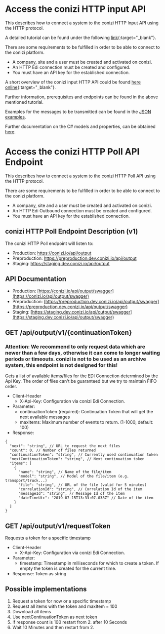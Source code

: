 # Access the conizi HTTP input API

This describes how to connect a system to the conizi HTTP Input API using the HTTP protocol.

A detailed tutorial can be found under the following [link](howto-conizi-http-input-api.pdf){:target="_blank"}.

There are some requirements to be fulfilled in order to be able to connect to the conizi platform.

* A company, site and a user must be created and activated on conizi.
* An HTTP Edi connection must be created and configured.
* You must have an API key for the established connection.

A short overview of the conizi input HTTP API could be found [here online](https://preproduction.dev.conizi.io/api/input/swagger/index.html){:target="_blank"}.

Further information, prerequisites and endpoints can be found in the above mentioned tutorial.

Examples for the messages to be transmitted can be found in the [JSON examples](../semantic-models/examples/index.md).

Further documentation on the C# models and properties, can be obtained [here](../semantic-models/site/index.html).

# Access the conizi HTTP Poll API Endpoint

This describes how to connect a system to the conizi HTTP Poll API using the HTTP protocol.

There are some requirements to be fulfilled in order to be able to connect to the conizi platform.  

* A company, site and a user must be created and activated on conizi.
* An HTTP Edi Outbound connection must be created and configured.
* You must have an API key for the established connection.

<!-- A detailed tutorial can be found under the following [link](https://git.fleetboard-logistics.com/snippets/14){:target="_blank"}. -->

## conizi HTTP Poll Endpoint Description (v1)

The conizi HTTP Poll endpoint will listen to: 
* Production: https://conizi.io/api/output
* Preproduction: https://preproduction.dev.conizi.io/api/output
* Staging: https://staging.dev.conizi.io/api/output

## API Documentation
* Production: [https://conizi.io/api/output/swagger](https://conizi.io/api/output/swagger)
* Preproduction: [https://preproduction.dev.conizi.io/api/output/swagger](https://preproduction.dev.conizi.io/api/output/swagger)  
* Staging: [https://staging.dev.conizi.io/api/output/swagger](https://staging.dev.conizi.io/api/output/swagger)

## GET /api/output/v1/{continuationToken}

### Attention: We recommend to only request data which are newer than a few days, otherwise it can come to longer waiting periods or timeouts. conizi is not to be used as an archive system, this endpoint is not designed for this!

Gets a list of available items/files for the EDI Connection determined by the Api Key.
The order of files can't be guaranteed but we try to maintain FIFO order.
* Client-Header
  * X-Api-Key: Configuration via conizi Edi Connection.
* Parameter:
  * continuationToken (required): Continuation Token that will get the next available messages
  * maxItems: Maximum number of events to return. (1-1000, default: 100)
* Response:

```JSONC
{
  "next": "string", // URL to request the next files
  "count": 0, // Number of files returned
  "continuationToken": "string", // Currently used continuation token
  "nextContinuationToken": "string", // Next continuation token
  "items": [
    {
      "name": "string", // Name of the file/item
      "model": "string", // Model of the file/item (e.g. transport/truck...)
      "file": "string", // URL of the file (valid for 5 minutes)
      "correlationId": "string", // Correlation Id of the item
      "messageId": "string", // Message Id of the item
      "dateTimeUtc": "2019-07-15T13:33:07.038Z" // Date of the item
    }
  ]
}
```

## GET /api/output/v1/requestToken
Requests a token for a specific timestamp
* Client-Header
  * X-Api-Key: Configuration via conizi Edi Connection.
* Parameter:
  * timestamp: Timestamp in milliseconds for which to create a token. If empty the token is created for the current time.
* Response: Token as string

## Possible implementations
1. Request a token for now or a specific timestamp
2. Request all items with the token and maxItem = 100
3. Download all items
4. Use nextContinuationToken as next token
5. If response count is 100 restart from 2. after 10 Seconds
6. Wait 10 Minutes and then restart from 2.

